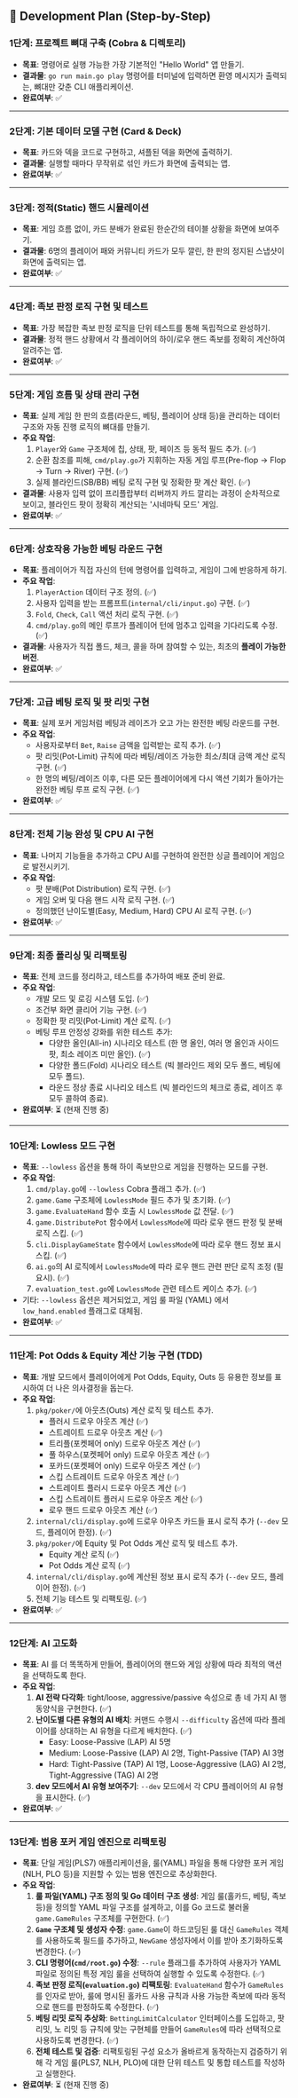 ## 📝 Development Plan (Step-by-Step)

### **1단계: 프로젝트 뼈대 구축 (Cobra & 디렉토리)**

* **목표**: 명령어로 실행 가능한 가장 기본적인 "Hello World" 앱 만들기.
* **결과물**: `go run main.go play` 명령어를 터미널에 입력하면 환영 메시지가 출력되는, 뼈대만 갖춘 CLI 애플리케이션.
* **완료여부**: ✅

---

### **2단계: 기본 데이터 모델 구현 (Card & Deck)**

* **목표**: 카드와 덱을 코드로 구현하고, 셔플된 덱을 화면에 출력하기.
* **결과물**: 실행할 때마다 무작위로 섞인 카드가 화면에 출력되는 앱.
* **완료여부**: ✅

---

### **3단계: 정적(Static) 핸드 시뮬레이션**

* **목표**: 게임 흐름 없이, 카드 분배가 완료된 한순간의 테이블 상황을 화면에 보여주기.
* **결과물**: 6명의 플레이어 패와 커뮤니티 카드가 모두 깔린, 한 판의 정지된 스냅샷이 화면에 출력되는 앱.
* **완료여부**: ✅

---

### **4단계: 족보 판정 로직 구현 및 테스트**

* **목표**: 가장 복잡한 족보 판정 로직을 단위 테스트를 통해 독립적으로 완성하기.
* **결과물**: 정적 핸드 상황에서 각 플레이어의 하이/로우 핸드 족보를 정확히 계산하여 알려주는 앱.
* **완료여부**: ✅

---

### **5단계: 게임 흐름 및 상태 관리 구현**

* **목표**: 실제 게임 한 판의 흐름(라운드, 베팅, 플레이어 상태 등)을 관리하는 데이터 구조와 자동 진행 로직의 뼈대를 만들기.
* **주요 작업**:
  1.  `Player`와 `Game` 구조체에 칩, 상태, 팟, 페이즈 등 동적 필드 추가. (✅)
  2.  순환 참조를 피해, `cmd/play.go`가 지휘하는 자동 게임 루프(Pre-flop -> Flop -> Turn -> River) 구현. (✅)
  3.  실제 블라인드(SB/BB) 베팅 로직 구현 및 정확한 팟 계산 확인. (✅)
* **결과물**: 사용자 입력 없이 프리플랍부터 리버까지 카드 깔리는 과정이 순차적으로 보이고, 블라인드 팟이 정확히 계산되는 '시네마틱 모드' 게임.
* **완료여부**: ✅

---

### **6단계: 상호작용 가능한 베팅 라운드 구현**

* **목표**: 플레이어가 직접 자신의 턴에 명령어를 입력하고, 게임이 그에 반응하게 하기.
* **주요 작업**:
  1.  `PlayerAction` 데이터 구조 정의. (✅)
  2.  사용자 입력을 받는 프롬프트(`internal/cli/input.go`) 구현. (✅)
  3.  `Fold`, `Check`, `Call` 액션 처리 로직 구현. (✅)
  4.  `cmd/play.go`의 메인 루프가 플레이어 턴에 멈추고 입력을 기다리도록 수정. (✅)
* **결과물**: 사용자가 직접 폴드, 체크, 콜을 하며 참여할 수 있는, 최초의 **플레이 가능한 버전**.
* **완료여부**: ✅

---

### **7단계: 고급 베팅 로직 및 팟 리밋 구현**

* **목표**: 실제 포커 게임처럼 베팅과 레이즈가 오고 가는 완전한 베팅 라운드를 구현.
* **주요 작업**:
  * 사용자로부터 `Bet`, `Raise` 금액을 입력받는 로직 추가. (✅)
  * 팟 리밋(Pot-Limit) 규칙에 따라 베팅/레이즈 가능한 최소/최대 금액 계산 로직 구현. (✅)
  * 한 명의 베팅/레이즈 이후, 다른 모든 플레이어에게 다시 액션 기회가 돌아가는 완전한 베팅 루프 로직 구현. (✅)
* **완료여부**: ✅

---

### **8단계: 전체 기능 완성 및 CPU AI 구현**

* **목표**: 나머지 기능들을 추가하고 CPU AI를 구현하여 완전한 싱글 플레이어 게임으로 발전시키기.
* **주요 작업**:
  * 팟 분배(Pot Distribution) 로직 구현. (✅)
  * 게임 오버 및 다음 핸드 시작 로직 구현. (✅)
  * 정의했던 난이도별(Easy, Medium, Hard) CPU AI 로직 구현. (✅)
* **완료여부**: ✅

---

### **9단계: 최종 폴리싱 및 리팩토링**

* **목표**: 전체 코드를 정리하고, 테스트를 추가하여 배포 준비 완료.
* **주요 작업**:
  * 개발 모드 및 로깅 시스템 도입. (✅)
  * 조건부 화면 클리어 기능 구현. (✅)
  * 정확한 팟 리밋(Pot-Limit) 계산 로직. (✅)
  * 베팅 루프 안정성 강화를 위한 테스트 추가:
    * 다양한 올인(All-in) 시나리오 테스트 (한 명 올인, 여러 명 올인과 사이드 팟, 최소 레이즈 미만 올인). (✅)
    * 다양한 폴드(Fold) 시나리오 테스트 (빅 블라인드 제외 모두 폴드, 베팅에 모두 폴드).
    * 라운드 정상 종료 시나리오 테스트 (빅 블라인드의 체크로 종료, 레이즈 후 모두 콜하여 종료).
* **완료여부**: ⏳ (현재 진행 중)

---

### **10단계: Lowless 모드 구현**

* **목표**: `--lowless` 옵션을 통해 하이 족보만으로 게임을 진행하는 모드를 구현.
* **주요 작업**:
  1.  `cmd/play.go`에 `--lowless` Cobra 플래그 추가. (✅)
  2.  `game.Game` 구조체에 `LowlessMode` 필드 추가 및 초기화. (✅)
  3.  `game.EvaluateHand` 함수 호출 시 `LowlessMode` 값 전달. (✅)
  4.  `game.DistributePot` 함수에서 `LowlessMode`에 따라 로우 핸드 판정 및 분배 로직 스킵. (✅)
  5.  `cli.DisplayGameState` 함수에서 `LowlessMode`에 따라 로우 핸드 정보 표시 스킵. (✅)
  6.  `ai.go`의 AI 로직에서 `LowlessMode`에 따라 로우 핸드 관련 판단 로직 조정 (필요시). (✅)
  7.  `evaluation_test.go`에 `LowlessMode` 관련 테스트 케이스 추가. (✅)
* 기타: `--lowless` 옵션은 제거되었고, 게임 룰 파일 (YAML) 에서 `low_hand.enabled` 플래그로 대체됨.
* **완료여부**: ✅

---

### **11단계: Pot Odds & Equity 계산 기능 구현 (TDD)**

*   **목표**: 개발 모드에서 플레이어에게 Pot Odds, Equity, Outs 등 유용한 정보를 표시하여 더 나은 의사결정을 돕는다.
* **주요 작업**:
  1. `pkg/poker/`에 아웃츠(Outs) 계산 로직 및 테스트 추가.
      - 플러시 드로우 아웃츠 계산 (✅)
      - 스트레이트 드로우 아웃츠 계산 (✅)
      - 트리플(포켓페어 only) 드로우 아웃츠 계산 (✅)
      - 풀 하우스(포켓페어 only) 드로우 아웃츠 계산 (✅)
      - 포카드(포켓페어 only) 드로우 아웃츠 계산 (✅)
      - 스킵 스트레이트 드로우 아웃츠 계산 (✅)
      - 스트레이트 플러시 드로우 아웃츠 계산 (✅)
      - 스킵 스트레이트 플러시 드로우 아웃츠 계산 (✅)
      - 로우 핸드 드로우 아웃츠 계산 (✅)
  2. `internal/cli/display.go`에 드로우 아우츠 카드들 표시 로직 추가 (`--dev` 모드, 플레이어 한정). (✅)
  3. `pkg/poker/`에 Equity 및 Pot Odds 계산 로직 및 테스트 추가. 
      - Equity 계산 로직 (✅)
      - Pot Odds 계산 로직 (✅)
  4. `internal/cli/display.go`에 계산된 정보 표시 로직 추가 (`--dev` 모드, 플레이어 한정). (✅)
  5. 전체 기능 테스트 및 리팩토링. (✅)
* **완료여부**: ✅

---

### **12단계: AI 고도화**

*   **목표**: AI 를 더 똑똑하게 만들어, 플레이어의 핸드와 게임 상황에 따라 최적의 액션을 선택하도록 한다.
* **주요 작업**:
  1.  **AI 전략 다각화**: tight/loose, aggressive/passive 속성으로 총 네 가지 AI 행동양식을 구현한다. (✅)
  2.  **난이도별 다른 유형의 AI 배치**: 커맨드 수행시 `--difficulty` 옵션에 따라 플레이어를 상대하는 AI 유형을 다르게 배치한다. (✅)
      - Easy: Loose-Passive (LAP) AI 5명
      - Medium: Loose-Passive (LAP) AI 2명, Tight-Passive (TAP) AI 3명
      - Hard: Tight-Passive (TAP) AI 1명,  Loose-Aggressive (LAG) AI 2명, Tight-Aggressive (TAG) AI 2명
  3.  **dev 모드에서 AI 유형 보여주기**: `--dev` 모드에서 각 CPU 플레이어의 AI 유형을 표시한다. (✅)
* **완료여부**: ✅

---

### **13단계: 범용 포커 게임 엔진으로 리팩토링**

*   **목표**: 단일 게임(PLS7) 애플리케이션을, 룰(YAML) 파일을 통해 다양한 포커 게임(NLH, PLO 등)을 지원할 수 있는 범용 엔진으로 추상화한다.
* **주요 작업**:
    1.  **룰 파일(YAML) 구조 정의 및 Go 데이터 구조 생성**: 게임 룰(홀카드, 베팅, 족보 등)을 정의할 YAML 파일 구조를 설계하고, 이를 Go 코드로 불러올 `game.GameRules` 구조체를 구현한다. (✅)
    2.  **`Game` 구조체 및 생성자 수정**: `game.Game`이 하드코딩된 룰 대신 `GameRules` 객체를 사용하도록 필드를 추가하고, `NewGame` 생성자에서 이를 받아 초기화하도록 변경한다. (✅)
    3.  **CLI 명령어(`cmd/root.go`) 수정**: `--rule` 플래그를 추가하여 사용자가 YAML 파일로 정의된 특정 게임 룰을 선택하여 실행할 수 있도록 수정한다. (✅)
    4.  **족보 판정 로직(`evaluation.go`) 리팩토링**: `EvaluateHand` 함수가 `GameRules`를 인자로 받아, 룰에 명시된 홀카드 사용 규칙과 사용 가능한 족보에 따라 동적으로 핸드를 판정하도록 수정한다. (✅)
    5.  **베팅 리밋 로직 추상화**: `BettingLimitCalculator` 인터페이스를 도입하고, 팟 리밋, 노 리밋 등 규칙에 맞는 구현체를 만들어 `GameRules`에 따라 선택적으로 사용하도록 변경한다. (✅)
    6.  **전체 테스트 및 검증**: 리팩토링된 구성 요소가 올바르게 동작하는지 검증하기 위해 각 게임 룰(PLS7, NLH, PLO)에 대한 단위 테스트 및 통합 테스트를 작성하고 실행한다.
* **완료여부**: ⏳ (현재 진행 중)
